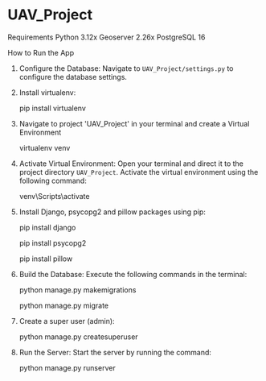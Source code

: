 # UAV_Project
 Requirements
 Python 3.12x
 Geoserver 2.26x
 PostgreSQL 16

How to Run the App
1. Configure the Database: Navigate to `UAV_Project/settings.py` to configure the database settings.
2. Install virtualenv:

   pip install virtualenv
3. Navigate to project 'UAV_Project' in your terminal and create a Virtual Environment

   virtualenv venv
4. Activate Virtual Environment: Open your terminal and direct it to the project directory `UAV_Project`.
   Activate the virtual environment using the following command:

   venv\Scripts\activate

5. Install Django, psycopg2 and pillow packages using pip:

   pip install django

   pip install psycopg2

   pip install pillow

6. Build the Database: Execute the following commands in the terminal:
   
    python manage.py makemigrations
   
    python manage.py migrate

7. Create a super user (admin):

   python manage.py createsuperuser

8. Run the Server: Start the server by running the command:
   
    python manage.py runserver
